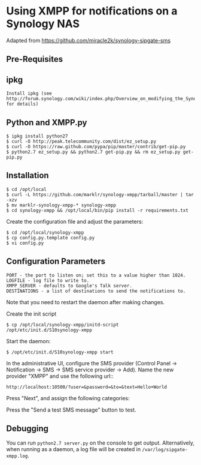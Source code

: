 Using XMPP for notifications on a Synology NAS
==============================================

Adapted from https://github.com/miracle2k/synology-sipgate-sms

Pre-Requisites
--------------

ipkg
-----
	Install ipkg (see http://forum.synology.com/wiki/index.php/Overview_on_modifying_the_Synology_Server,_bootstrap,_ipkg_etc#How_to_install_ipkg for details)

Python and XMPP.py
-------------------
	$ ipkg install python27
	$ curl -O http://peak.telecommunity.com/dist/ez_setup.py
	$ curl -O https://raw.github.com/pypa/pip/master/contrib/get-pip.py
	$ python2.7 ez_setup.py && python2.7 get-pip.py && rm ez_setup.py get-pip.py

Installation
------------
    $ cd /opt/local
    $ curl -L https://github.com/marklr/synology-xmpp/tarball/master | tar -xzv
    $ mv marklr-synology-xmpp-* synology-xmpp
    $ cd synology-xmpp && /opt/local/bin/pip install -r requirements.txt

Create the configuration file and adjust the parameters:

    $ cd /opt/local/synology-xmpp
    $ cp config.py.template config.py
    $ vi config.py

Configuration Parameters
-------------------------
	PORT - the port to listen on; set this to a value higher than 1024.
	LOGFILE - log file to write to.
	XMPP_SERVER - defaults to Google's Talk server.
	DESTINATIONS - a list of destinations to send the notifications to.

Note that you need to restart the daemon after making changes.

Create the init script 

    $ cp /opt/local/synology-xmpp/initd-script /opt/etc/init.d/S10synology-xmpp

Start the daemon:

    $ /opt/etc/init.d/S10synology-xmpp start

In the administrative UI, configure the SMS provider (Control Panel -> Notification -> SMS -> SMS service provider -> Add). Name the new provider "XMPP" and use the following url::

    http://localhost:10500/?user=&password=&to=&text=Hello+World

Press "Next", and assign the following categories:


Press the "Send a test SMS message" button to test.


Debugging
---------

You can run ``python2.7 server.py`` on the console to get output. Alternatively, when running as a daemon, a log file will be created in ``/var/log/sipgate-xmpp.log``.